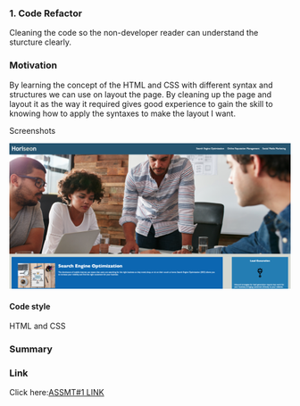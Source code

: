 ### 1. Code Refactor

Cleaning the code so the non-developer reader can understand the sturcture clearly. 


### Motivation

By learning the concept of the HTML and CSS with different syntax and structures we can use on layout the page. By cleaning up the page and layout it as the way it required gives good experience to gain the skill to knowing how to apply the syntaxes to make the layout I want. 


Screenshots

![Screen shot of HW website](/assets/images/website.png)

#### Code style

HTML and CSS


### Summary

### Link
Click here:[ASSMT#1 LINK](https://duckduckgo.com)

